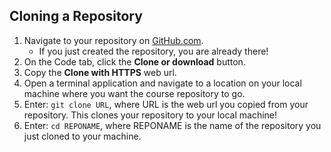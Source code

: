 ## Cloning a Repository
1. Navigate to your repository on [GitHub.com](https://www.github.com).
    - If you just created the repository, you are already there!
1. On the Code tab, click the **Clone or download** button.
1. Copy the **Clone with HTTPS** web url.
1. Open a terminal application and navigate to a location on your local machine where you want the course repository to go.
1. Enter: `git clone URL`, where URL is the web url you copied from your repository. This clones your repository to your local machine!  
1. Enter: `cd REPONAME`, where REPONAME is the name of the repository you just cloned to your machine.  
